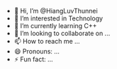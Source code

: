 - 👋 Hi, I’m @HiangLuvThunnei
- 👀 I’m interested in Technology
- 🌱 I’m currently learning C++
- 💞️ I’m looking to collaborate on ...
- 📫 How to reach me ...
- 😄 Pronouns: ...
- ⚡ Fun fact: ...

<!---
HiangLuvThunnei/HiangLuvThunnei is a ✨ special ✨ repository because its `README.md` (this file) appears on your GitHub profile.
You can click the Preview link to take a look at your changes.
--->
